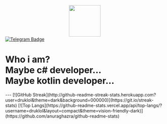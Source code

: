 <div id="header" align="center">
  <img src="https://media.giphy.com/media/M9gbBd9nbDrOTu1Mqx/giphy.gif" width="100"/>
</div>
<div id="badges">
  <a href="t.me/druklol">
    <img src="https://img.shields.io/badge/Telegram-black?logo=telegram&style=for-the-badge" alt="Telegram Badge"/>
  </a>
</div>
<h1>
  Who i am?<br>Maybe c# developer...<br>Maybe kotlin developer...
</h1>
---
[![GitHub Streak](http://github-readme-streak-stats.herokuapp.com?user=druklol&theme=dark&background=000000)](https://git.io/streak-stats)
[![Top Langs](https://github-readme-stats.vercel.app/api/top-langs/?username=druklol&layout=compact&theme=vision-friendly-dark)](https://github.com/anuraghazra/github-readme-stats)

